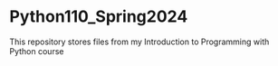 # Python110_Spring2024
This repository stores files from my Introduction to Programming with Python course
